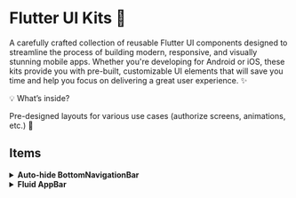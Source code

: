 
# Flutter UI Kits 💼

A carefully crafted collection of reusable Flutter UI components designed to streamline the process of building modern, responsive, and visually stunning mobile apps. Whether you're developing for Android or iOS, these kits provide you with pre-built, customizable UI elements that will save you time and help you focus on delivering a great user experience. ✨

💡 What’s inside?

Pre-designed layouts for various use cases (authorize screens, animations, etc.) 🎨



## Items
<details>
<summary><strong>Auto-hide BottomNavigationBar</strong></summary>

AutoHideBottomNavigation is a Flutter widget that hides the bottom navigation bar when scrolling down and shows it when scrolling up, using a ScrollController to detect scroll direction.
[Source Code](https://github.com/SepehrFakoori/Flutter-UI-Kits/tree/main/lib/screens/auto_hide_bottom_navigation)

[![Check out the Flutter UI Kits in Action](https://github.com/SepehrFakoori/Flutter-UI-Kits/blob/255188237e03df2ca90729ba56435d4af3bba3a4/assets/output_files/Purple%20Pink%20Gradient%20Mobile%20Application%20Presentation.gif)]([https://yourlink.com](https://github.com/SepehrFakoori/Flutter-UI-Kits/tree/95eff2a8279f46708d28c509c75c62be4c7f42a5/lib/screens/auto_hide_bottom_navigation))
</details>
<details>
<summary><strong>Fluid AppBar</strong></summary>

Appbar widget shows the offset of the page that we are scrolling like telegram new feature in web view.
[Source Code](https://github.com/SepehrFakoori/Flutter-UI-Kits/tree/32854ad3a24d07e63ac564cc333b0db442008108/lib/screens/fluid_app_bar)

[![Check out the Flutter UI Kits in Action](https://github.com/SepehrFakoori/Flutter-UI-Kits/blob/32854ad3a24d07e63ac564cc333b0db442008108/assets/output_files/Fluid%20App%20Bar%20Gif.gif)]([https://yourlink.com](https://github.com/SepehrFakoori/Flutter-UI-Kits/tree/32854ad3a24d07e63ac564cc333b0db442008108/lib/screens/fluid_app_bar))
</details>
